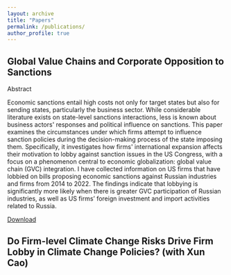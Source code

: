 ```yaml
---
layout: archive
title: "Papers"
permalink: /publications/
author_profile: true
---
```


## Global Value Chains and Corporate Opposition to Sanctions

Abstract

Economic sanctions entail high costs not only for target states but also for sending states, particularly the business sector. While considerable literature exists on state-level sanctions interactions, less is known about business actors' responses and political influence on sanctions. This paper examines the circumstances under which firms attempt to influence sanction policies during the decision-making process of the state imposing them. Specifically, it investigates how firms' international expansion affects their motivation to lobby against sanction issues in the US Congress, with a focus on a phenomenon central to economic globalization: global value chain (GVC) integration. I have collected information on US firms that have lobbied on bills proposing economic sanctions against Russian industries and firms from 2014 to 2022. The findings indicate that lobbying is significantly more likely when there is greater GVC participation of Russian industries, as well as US firms’ foreign investment and import activities related to Russia.

[Download]()

## Do Firm-level Climate Change Risks Drive Firm Lobby in Climate Change Policies? (with Xun Cao)


